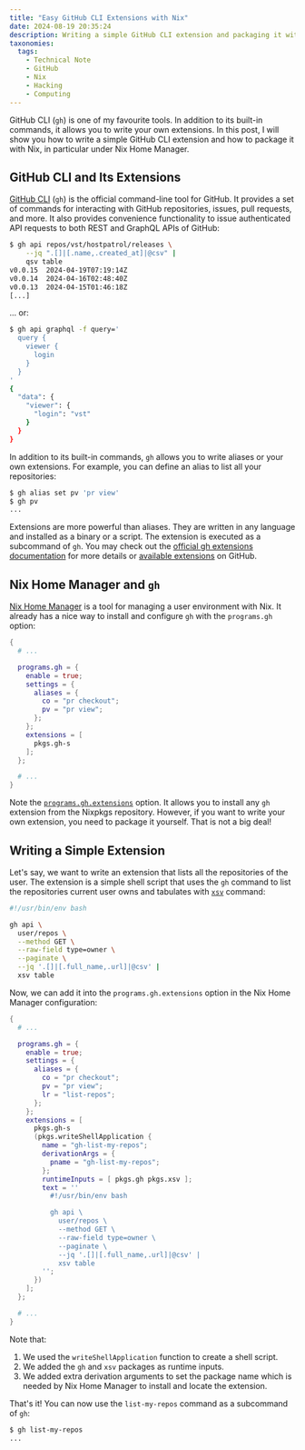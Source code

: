 ```yaml
---
title: "Easy GitHub CLI Extensions with Nix"
date: 2024-08-19 20:35:24
description: Writing a simple GitHub CLI extension and packaging it with Nix.
taxonomies:
  tags:
    - Technical Note
    - GitHub
    - Nix
    - Hacking
    - Computing
---
```


GitHub CLI (`gh`) is one of my favourite tools. In addition to its built-in
commands, it allows you to write your own extensions. In this post, I will show
you how to write a simple GitHub CLI extension and how to package it with Nix,
in particular under Nix Home Manager.

<!--more-->

## GitHub CLI and Its Extensions

[GitHub CLI] (`gh`) is the official command-line tool for GitHub. It provides a set
of commands for interacting with GitHub repositories, issues, pull requests, and
more. It also provides convenience functionality to issue authenticated API requests
to both REST and GraphQL APIs of GitHub:

```sh
$ gh api repos/vst/hostpatrol/releases \
    --jq ".[]|[.name,.created_at]|@csv" |
    qsv table
v0.0.15  2024-04-19T07:19:14Z
v0.0.14  2024-04-16T02:48:40Z
v0.0.13  2024-04-15T01:46:18Z
[...]
```

... or:

```sh
$ gh api graphql -f query='
  query {
    viewer {
      login
    }
  }
'
{
  "data": {
    "viewer": {
      "login": "vst"
    }
  }
}
```

In addition to its built-in commands, `gh` allows you to write aliases or your
own extensions. For example, you can define an alias to list all your
repositories:

```sh
$ gh alias set pv 'pr view'
$ gh pv
...
```

Extensions are more powerful than aliases. They are written in any language and
installed as a binary or a script. The extension is executed as a subcommand of
`gh`. You may check out the [official gh extensions documentation] for more details
or [available extensions] on GitHub.

## Nix Home Manager and `gh`

[Nix Home Manager] is a tool for managing a user environment with Nix. It
already has a nice way to install and configure `gh` with the `programs.gh`
option:

```nix
{
  # ...

  programs.gh = {
    enable = true;
    settings = {
      aliases = {
        co = "pr checkout";
        pv = "pr view";
      };
    };
    extensions = [
      pkgs.gh-s
    ];
  };

  # ...
}
```

Note the [`programs.gh.extensions`][pghe] option. It allows you to install any
`gh` extension from the Nixpkgs repository. However, if you want to write your
own extension, you need to package it yourself. That is not a big deal!

## Writing a Simple Extension

Let's say, we want to write an extension that lists all the repositories of the
user. The extension is a simple shell script that uses the `gh` command to list
the repositories current user owns and tabulates with [`xsv`][xsv] command:

```sh
#!/usr/bin/env bash

gh api \
  user/repos \
  --method GET \
  --raw-field type=owner \
  --paginate \
  --jq '.[]|[.full_name,.url]|@csv' |
  xsv table
```

Now, we can add it into the `programs.gh.extensions` option in the Nix Home
Manager configuration:

```nix
{
  # ...

  programs.gh = {
    enable = true;
    settings = {
      aliases = {
        co = "pr checkout";
        pv = "pr view";
        lr = "list-repos";
      };
    };
    extensions = [
      pkgs.gh-s
      (pkgs.writeShellApplication {
        name = "gh-list-my-repos";
        derivationArgs = {
          pname = "gh-list-my-repos";
        };
        runtimeInputs = [ pkgs.gh pkgs.xsv ];
        text = ''
          #!/usr/bin/env bash

          gh api \
            user/repos \
            --method GET \
            --raw-field type=owner \
            --paginate \
            --jq '.[]|[.full_name,.url]|@csv' |
            xsv table
        '';
      })
    ];
  };

  # ...
}
```

Note that:

1. We used the `writeShellApplication` function to create a shell script.
2. We added the `gh` and `xsv` packages as runtime inputs.
3. We added extra derivation arguments to set the package name which is needed
   by Nix Home Manager to install and locate the extension.

That's it! You can now use the `list-my-repos` command as a subcommand of `gh`:

```sh
$ gh list-my-repos
...
```

<!-- REFERENCES -->

[GitHub CLI]: https://cli.github.com
[available extensions]: https://github.com/topics/gh-extension
[official gh extensions documentation]:
  https://cli.github.com/manual/gh_extension
[pghe]:
  https://home-manager-options.extranix.com/?query=programs.gh.extensions&release=release-24.05
[xsv]: https://github.com/BurntSushi/xsv
[Nix Home Manager]: https://nix-community.github.io/home-manager/
